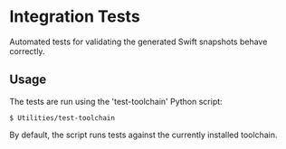 # Integration Tests

Automated tests for validating the generated Swift snapshots behave correctly.

## Usage

The tests are run using the 'test-toolchain' Python script:

```
$ Utilities/test-toolchain
```

By default, the script runs tests against the currently installed toolchain.
